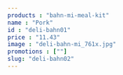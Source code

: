 ```yaml
---
products : "bahn-mi-meal-kit"
name : "Pork"
id : "deli-bahn01"
price : "11.43"
image : "deli-bahn-mi_761x.jpg"
promotions : [""]
slug: "deli-bahn02"
---
```

